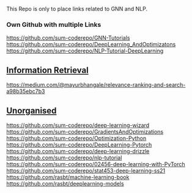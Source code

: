 This Repo is only to place links related to GNN and NLP.


### Own Github with multiple Links

https://github.com/sum-coderepo/GNN-Tutorials </br>
https://github.com/sum-coderepo/DeepLearning_AndOptimizatons </br>
https://github.com/sum-coderepo/NLP-Tutorial-DeepLearning </br>



## <ins> Information Retrieval </ins>

https://medium.com/@mayurbhangale/relevance-ranking-and-search-a98b35ebc7b3  </br>


## <ins> Unorganised </ins>
https://github.com/sum-coderepo/deep-learning-wizard </br>
https://github.com/sum-coderepo/GradientsAndOptimizations </br>
https://github.com/sum-coderepo/Optimization-Python </br>
https://github.com/sum-coderepo/DeepLearning-Pytorch </br>
https://github.com/sum-coderepo/deep-learning-drizzle </br>
https://github.com/sum-coderepo/nlp-tutorial </br>
https://github.com/sum-coderepo/02456-deep-learning-with-PyTorch </br>
https://github.com/sum-coderepo/stat453-deep-learning-ss21 </br>
https://github.com/rasbt/machine-learning-book </br>
https://github.com/rasbt/deeplearning-models </br>


